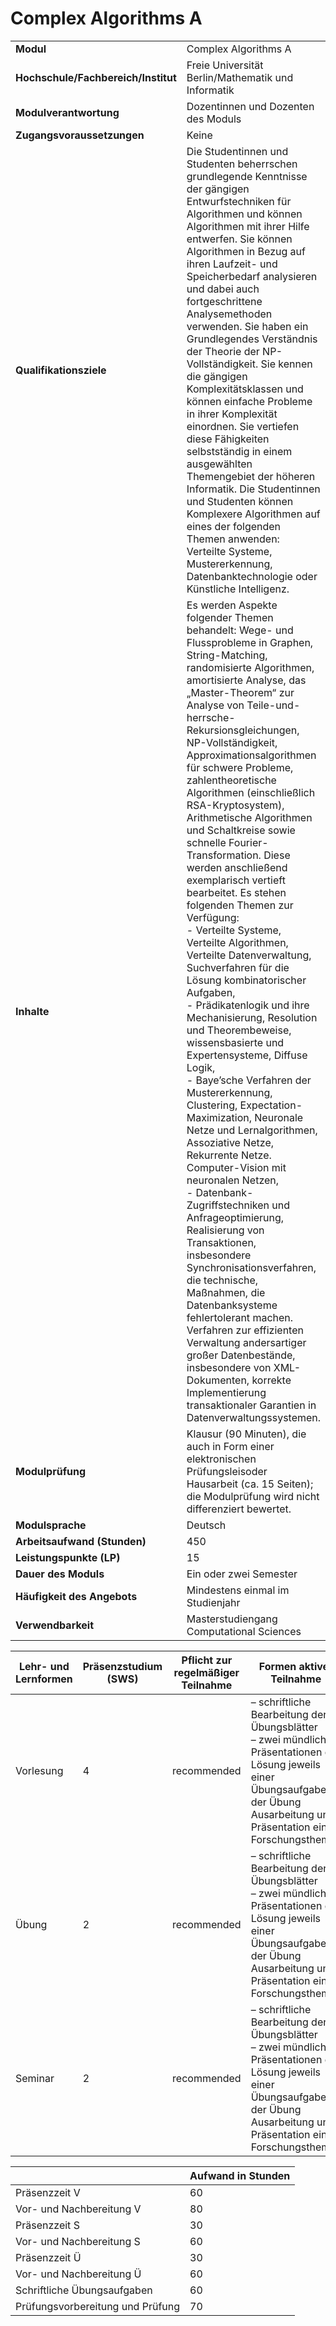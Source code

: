 # Complex Algorithms A
|                                    |   |
|------------------------------------|---|
|**Modul**                           | Complex Algorithms A |
|**Hochschule/Fachbereich/Institut** | Freie Universität Berlin/Mathematik und Informatik |
|**Modulverantwortung**              | Dozentinnen und Dozenten des Moduls |
|**Zugangsvoraussetzungen**          | Keine |
|**Qualifikationsziele**             | Die Studentinnen und Studenten beherrschen grundlegende Kenntnisse der gängigen Entwurfstechniken für Algorithmen und können Algorithmen mit ihrer Hilfe entwerfen. Sie können Algorithmen in Bezug auf ihren Laufzeit- und Speicherbedarf analysieren und dabei auch fortgeschrittene Analysemethoden verwenden. Sie haben ein Grundlegendes Verständnis der Theorie der NP-Vollständigkeit. Sie kennen die gängigen Komplexitätsklassen und können einfache Probleme in ihrer Komplexität einordnen. Sie vertiefen diese Fähigkeiten selbstständig in einem ausgewählten Themengebiet der höheren Informatik. Die Studentinnen und Studenten können Komplexere Algorithmen auf eines der folgenden Themen anwenden: Verteilte Systeme, Mustererkennung, Datenbanktechnologie oder Künstliche Intelligenz. |
|**Inhalte**                         | Es werden Aspekte folgender Themen behandelt: Wege- und Flussprobleme in Graphen, String-Matching, randomisierte Algorithmen, amortisierte Analyse, das „Master-Theorem“ zur Analyse von Teile-und-herrsche-Rekursionsgleichungen, NP-Vollständigkeit, Approximationsalgorithmen für schwere Probleme, zahlentheoretische Algorithmen (einschließlich RSA-Kryptosystem), Arithmetische Algorithmen und Schaltkreise sowie schnelle Fourier- Transformation. Diese werden anschließend exemplarisch vertieft bearbeitet. Es stehen folgenden Themen zur Verfügung:<br>- Verteilte Systeme, Verteilte Algorithmen, Verteilte Datenverwaltung, Suchverfahren für die Lösung kombinatorischer Aufgaben,<br>- Prädikatenlogik und ihre Mechanisierung, Resolution und Theorembeweise, wissensbasierte und Expertensysteme, Diffuse Logik,<br>- Baye’sche Verfahren der Mustererkennung, Clustering, Expectation-Maximization, Neuronale Netze und Lernalgorithmen, Assoziative Netze, Rekurrente Netze. Computer-Vision mit neuronalen Netzen,<br>- Datenbank-Zugriffstechniken und Anfrageoptimierung, Realisierung von Transaktionen, insbesondere Synchronisationsverfahren, die technische, Maßnahmen, die Datenbanksysteme fehlertolerant machen. Verfahren zur effizienten Verwaltung andersartiger großer Datenbestände, insbesondere von XML-Dokumenten, korrekte Implementierung transaktionaler Garantien in Datenverwaltungssystemen. |
|**Modulprüfung**                    | Klausur (90 Minuten), die auch in Form einer elektronischen Prüfungsleisoder Hausarbeit (ca. 15 Seiten); die Modulprüfung wird nicht differenziert bewertet. |
|**Modulsprache**                    | Deutsch |
|**Arbeitsaufwand (Stunden)**        | 450 |
|**Leistungspunkte (LP)**            | 15 |
|**Dauer des Moduls**                | Ein oder zwei Semester |
|**Häufigkeit des Angebots**         | Mindestens einmal im Studienjahr |
|**Verwendbarkeit**                  | Masterstudiengang Computational Sciences |

| Lehr- und Lernformen | Präsenzstudium <br> (SWS) | Pflicht zur regelmäßiger Teilnahme | Formen aktiver Teilnahme |
| ---------------------|---------------------------|------------------------------------|------------------------- |
| Vorlesung            | 4                         | recommended                        | – schriftliche Bearbeitung der Übungsblätter<br>– zwei mündliche Präsentationen der Lösung jeweils einer Übungsaufgabe in der Übung<br>Ausarbeitung und Präsentation eines Forschungsthemas |
| Übung                | 2                         | recommended                        | – schriftliche Bearbeitung der Übungsblätter<br>– zwei mündliche Präsentationen der Lösung jeweils einer Übungsaufgabe in der Übung<br>Ausarbeitung und Präsentation eines Forschungsthemas |
| Seminar              | 2                         | recommended                        | – schriftliche Bearbeitung der Übungsblätter<br>– zwei mündliche Präsentationen der Lösung jeweils einer Übungsaufgabe in der Übung<br>Ausarbeitung und Präsentation eines Forschungsthemas |

|   | Aufwand in Stunden |
| - |--------------------|
| Präsenzzeit V                            | 60    |
| Vor- und Nachbereitung V                 | 80    |
| Präsenzzeit S                            | 30    |
| Vor- und Nachbereitung S                 | 60    |
| Präsenzzeit Ü                            | 30    |
| Vor- und Nachbereitung Ü                 | 60    |
| Schriftliche Übungsaufgaben              | 60    |
| Prüfungsvorbereitung und Prüfung         | 70    |
